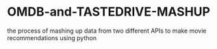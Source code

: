 # OMDB-and-TASTEDRIVE-MASHUP
the process of mashing up data from two different APIs to make movie recommendations using python
